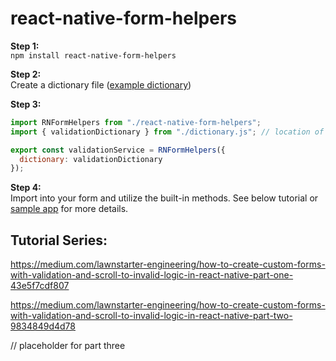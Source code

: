 # react-native-form-helpers

**Step 1:**<br>
`npm install react-native-form-helpers`

**Step 2:**<br>
Create a dictionary file ([example dictionary](demoApp/react-native-form-helpers/dictionary.js))

**Step 3:**<br>

```js
import RNFormHelpers from "./react-native-form-helpers";
import { validationDictionary } from "./dictionary.js"; // location of your dictionary file

export const validationService = RNFormHelpers({
  dictionary: validationDictionary
});
```

**Step 4:**<br>
Import into your form and utilize the built-in methods. See below tutorial or [sample app](demoApp/App.js) for more details.

## Tutorial Series:

https://medium.com/lawnstarter-engineering/how-to-create-custom-forms-with-validation-and-scroll-to-invalid-logic-in-react-native-part-one-43e5f7cdf807

https://medium.com/lawnstarter-engineering/how-to-create-custom-forms-with-validation-and-scroll-to-invalid-logic-in-react-native-part-two-9834849d4d78

// placeholder for part three
